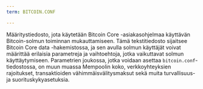 ```yaml
---
term: BITCOIN.CONF

---
```

Määritystiedosto, jota käytetään Bitcoin Core -asiakasohjelmaa käyttävän Bitcoin-solmun toiminnan mukauttamiseen. Tämä tekstitiedosto sijaitsee Bitcoin Core data -hakemistossa, ja sen avulla solmun käyttäjät voivat määrittää erilaisia parametreja ja vaihtoehtoja, jotka vaikuttavat solmun käyttäytymiseen. Parametrien joukossa, jotka voidaan asettaa `bitcoin.conf`-tiedostossa, on muun muassa Mempoolin koko, verkkoyhteyksien rajoitukset, transaktioiden vähimmäisvälitysmaksut sekä muita turvallisuus- ja suorituskykyasetuksia.